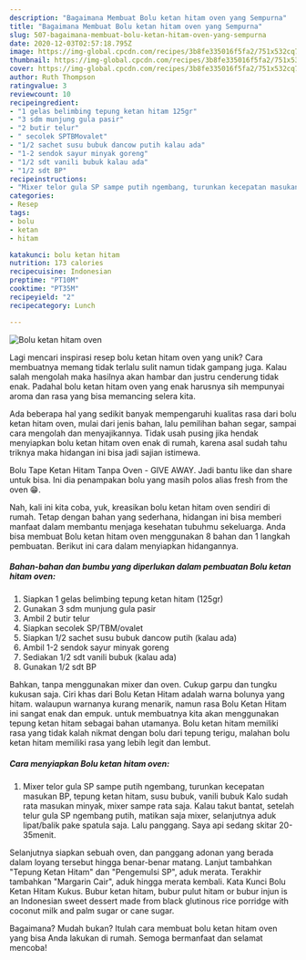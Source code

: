 ```yaml
---
description: "Bagaimana Membuat Bolu ketan hitam oven yang Sempurna"
title: "Bagaimana Membuat Bolu ketan hitam oven yang Sempurna"
slug: 507-bagaimana-membuat-bolu-ketan-hitam-oven-yang-sempurna
date: 2020-12-03T02:57:18.795Z
image: https://img-global.cpcdn.com/recipes/3b8fe335016f5fa2/751x532cq70/bolu-ketan-hitam-oven-foto-resep-utama.jpg
thumbnail: https://img-global.cpcdn.com/recipes/3b8fe335016f5fa2/751x532cq70/bolu-ketan-hitam-oven-foto-resep-utama.jpg
cover: https://img-global.cpcdn.com/recipes/3b8fe335016f5fa2/751x532cq70/bolu-ketan-hitam-oven-foto-resep-utama.jpg
author: Ruth Thompson
ratingvalue: 3
reviewcount: 10
recipeingredient:
- "1 gelas belimbing tepung ketan hitam 125gr"
- "3 sdm munjung gula pasir"
- "2 butir telur"
- " secolek SPTBMovalet"
- "1/2 sachet susu bubuk dancow putih kalau ada"
- "1-2 sendok sayur minyak goreng"
- "1/2 sdt vanili bubuk kalau ada"
- "1/2 sdt BP"
recipeinstructions:
- "Mixer telor gula SP sampe putih ngembang, turunkan kecepatan masukan BP, tepung ketan hitam, susu bubuk, vanili bubuk Kalo sudah rata masukan minyak, mixer sampe rata saja. Kalau takut bantat, setelah telur gula SP ngembang putih, matikan saja mixer, selanjutnya aduk lipat/balik pake spatula saja. Lalu panggang. Saya api sedang skitar 20-35menit."
categories:
- Resep
tags:
- bolu
- ketan
- hitam

katakunci: bolu ketan hitam 
nutrition: 173 calories
recipecuisine: Indonesian
preptime: "PT10M"
cooktime: "PT35M"
recipeyield: "2"
recipecategory: Lunch

---
```



![Bolu ketan hitam oven](https://img-global.cpcdn.com/recipes/3b8fe335016f5fa2/751x532cq70/bolu-ketan-hitam-oven-foto-resep-utama.jpg)

Lagi mencari inspirasi resep bolu ketan hitam oven yang unik? Cara membuatnya memang tidak terlalu sulit namun tidak gampang juga. Kalau salah mengolah maka hasilnya akan hambar dan justru cenderung tidak enak. Padahal bolu ketan hitam oven yang enak harusnya sih mempunyai aroma dan rasa yang bisa memancing selera kita.

Ada beberapa hal yang sedikit banyak mempengaruhi kualitas rasa dari bolu ketan hitam oven, mulai dari jenis bahan, lalu pemilihan bahan segar, sampai cara mengolah dan menyajikannya. Tidak usah pusing jika hendak menyiapkan bolu ketan hitam oven enak di rumah, karena asal sudah tahu triknya maka hidangan ini bisa jadi sajian istimewa.

Bolu Tape Ketan Hitam Tanpa Oven - GIVE AWAY. Jadi bantu like dan share untuk bisa. Ini dia penampakan bolu yang masih polos alias fresh from the oven 😁.


Nah, kali ini kita coba, yuk, kreasikan bolu ketan hitam oven sendiri di rumah. Tetap dengan bahan yang sederhana, hidangan ini bisa memberi manfaat dalam membantu menjaga kesehatan tubuhmu sekeluarga. Anda bisa membuat Bolu ketan hitam oven menggunakan 8 bahan dan 1 langkah pembuatan. Berikut ini cara dalam menyiapkan hidangannya.

<!--inarticleads1-->

##### Bahan-bahan dan bumbu yang diperlukan dalam pembuatan Bolu ketan hitam oven:

1. Siapkan 1 gelas belimbing tepung ketan hitam (125gr)
1. Gunakan 3 sdm munjung gula pasir
1. Ambil 2 butir telur
1. Siapkan  secolek SP/TBM/ovalet
1. Siapkan 1/2 sachet susu bubuk dancow putih (kalau ada)
1. Ambil 1-2 sendok sayur minyak goreng
1. Sediakan 1/2 sdt vanili bubuk (kalau ada)
1. Gunakan 1/2 sdt BP


Bahkan, tanpa menggunakan mixer dan oven. Cukup garpu dan tungku kukusan saja. Ciri khas dari Bolu Ketan Hitam adalah warna bolunya yang hitam. walaupun warnanya kurang menarik, namun rasa Bolu Ketan Hitam ini sangat enak dan empuk. untuk membuatnya kita akan menggunakan tepung ketan hitam sebagai bahan utamanya. Bolu ketan hitam memiliki rasa yang tidak kalah nikmat dengan bolu dari tepung terigu, malahan bolu ketan hitam memiliki rasa yang lebih legit dan lembut. 

<!--inarticleads2-->

##### Cara menyiapkan Bolu ketan hitam oven:

1. Mixer telor gula SP sampe putih ngembang, turunkan kecepatan masukan BP, tepung ketan hitam, susu bubuk, vanili bubuk Kalo sudah rata masukan minyak, mixer sampe rata saja. Kalau takut bantat, setelah telur gula SP ngembang putih, matikan saja mixer, selanjutnya aduk lipat/balik pake spatula saja. Lalu panggang. Saya api sedang skitar 20-35menit.


Selanjutnya siapkan sebuah oven, dan panggang adonan yang berada dalam loyang tersebut hingga benar-benar matang. Lanjut tambahkan &#34;Tepung Ketan Hitam&#34; dan &#34;Pengemulsi SP&#34;, aduk merata. Terakhir tambahkan &#34;Margarin Cair&#34;, aduk hingga merata kembali. Kata Kunci Bolu Ketan Hitam Kukus. Bubur ketan hitam, bubur pulut hitam or bubur injun is an Indonesian sweet dessert made from black glutinous rice porridge with coconut milk and palm sugar or cane sugar. 

Bagaimana? Mudah bukan? Itulah cara membuat bolu ketan hitam oven yang bisa Anda lakukan di rumah. Semoga bermanfaat dan selamat mencoba!
